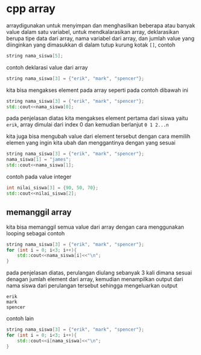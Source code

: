# cpp array
arraydigunakan untuk menyimpan dan menghasilkan beberapa atau banyak value dalam satu variabel, untuk mendkalarasikan array, deklarasikan berupa tipe data dari array, nama variabel dari array, dan jumlah value yang diinginkan yang dimasukkan di dalam tutup kurung kotak ``[]``, contoh

```cpp
string nama_siswa[5];
```
contoh deklarasi value dari array
```cpp
string nama_siswa[3] = {"erik", "mark", "spencer"};
```
kita bisa mengakses element pada array seperti pada contoh dibawah ini
```cpp
string nama_siswa[3] = {"erik", "mark", "spencer"};
std::cout<<nama_siswa[0];
```
pada penjelasan diatas kita mengakses element pertama dari siswa yaitu ``erik``, array dimulai dari index 0 dan kemudian berlanjut ``0 1 2...n``

kita juga bisa mengubah value dari element tersebut dengan cara memilih elemen yang ingin kita ubah dan menggantinya dengan yang sesuai
```cpp
string nama_siswa[3] = {"erik", "mark", "spencer"};
nama_siswa[1] = "james";
std::cout<<nama_siswa[1];
```
contoh pada value integer
```cpp
int nilai_siswa[3] = {90, 50, 70};
std::cout<<nilai_siswa[2];
```

## memanggil array
kita bisa memanggil semua value dari array dengan cara menggunakan looping sebagai contoh
```cpp
string nama_siswa[3] = {"erik", "mark", "spencer"};
for (int i = 0; i<3; i++){
    std::cout<<nama_siswa[i]<<"\n";
}
```
pada penjelasan diatas, perulangan diulang sebanyak 3 kali dimana sesuai denagan jumlah element dari array, kemudian menampilkan output dari nama siswa dari perulangan tersebut sehingga mengeluarkan output
```
erik
mark
spencer
```

contoh lain
```cpp
string nama_siswa[3] = {"erik", "mark", "spencer"};
for (int i = 0; i<3; i++){
    std::cout<<i[nama_siswa]<<"\n";
}
```